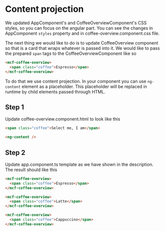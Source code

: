 # Content projection

We updated AppComponent's and CoffeeOverviewComponent's CSS styles, so you can focus on the angular
part. You can see the changes in AppComponent `styles` property and in coffee-overview.component.css
file.

The next thing we would like to do is to update CoffeeOverview component so that is a card that
wraps whatever is passed into it. We would like to pass the prepared `span` tags to the
CoffeeOverviewComponent like so

```html
<mcf-coffee-overview>
  <span class="coffee">Espresso</span>
</mcf-coffee-overview>
```

To do that we use content projection. In your component you can use `ng-content` element as a
placeholder. This placeholder will be replaced in runtime by child elements passed through HTML.

## Step 1

Update coffee-overview.component.html to look like this

```html
<span class="coffee">Select me, I am</span>

<ng-content />
```

## Step 2

Update app.component.ts template as we have shown in the description. The result should like this

```html
<mcf-coffee-overview>
  <span class="coffee">Espresso</span>
</mcf-coffee-overview>

<mcf-coffee-overview>
  <span class="coffee">Latte</span>
</mcf-coffee-overview>

<mcf-coffee-overview>
  <span class="coffee">Cappuccino</span>
</mcf-coffee-overview>
```
